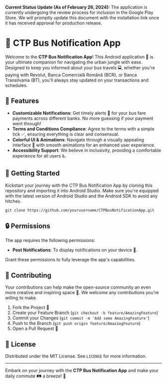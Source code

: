 **Current Status Update (As of February 26, 2024):** The application is currently undergoing the review process for inclusion in the Google Play Store. We will promptly update this document with the installation link once it has received approval for production release.



# 🚌 CTP Bus Notification App

Welcome to the **CTP Bus Notification App**! This Android application 📱 is your ultimate companion for navigating the urban jungle with ease. Designed to keep you informed about your bus travels 🚍, whether you're paying with Revolut, Banca Comercială Română (BCR), or Banca Transilvania (BT), you'll always stay updated on your transactions and schedules. 

## 🌟 Features

- **Customizable Notifications**: Get timely alerts 🚨 for your bus fare payments across different banks. No more guessing if your payment went through!
- **Terms and Conditions Compliance**: Agree to the terms with a simple tick ✅, ensuring everything is clear and consensual.
- **Colorful UI & Animations**: Navigate through a visually appealing interface 🎨 with smooth animations for an enhanced user experience.
- **Accessibility Support**: We believe in inclusivity, providing a comfortable experience for all users ♿.

## 🚀 Getting Started

Kickstart your journey with the CTP Bus Notification App by cloning this repository and importing it into Android Studio. Make sure you're equipped with the latest version of Android Studio and the Android SDK to avoid any hitches.

`git clone https://github.com/yourusername/CTPBusNotificationApp.git`

## 🔒 Permissions

The app requires the following permissions:

- **Post Notifications**: To display notifications on your device 📲.

Grant these permissions to fully leverage the app's capabilities.

## 👥 Contributing

Your contributions can help make the open-source community an even more creative and inspiring space 🌈. We welcome any contributions you're willing to make.

1. Fork the Project 🍴
2. Create your Feature Branch (`git checkout -b feature/AmazingFeature`)
3. Commit your Changes (`git commit -m 'Add some AmazingFeature'`)
4. Push to the Branch (`git push origin feature/AmazingFeature`)
5. Open a Pull Request 📄

## 📄 License

Distributed under the MIT License. See `LICENSE` for more information.


---

Embark on your journey with the **CTP Bus Notification App** and make your daily commute 🛤️ a breeze! 🎉
